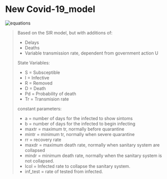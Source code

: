 # New Covid-19_model

![equations](https://github.com/rosasalberto/Covid-19_model/blob/master/images/equations.PNG)

> Based on the SIR model, but with additions of:
>  
>  - Delays
>  - Deaths 
>  - Variable transmission rate, dependent from government action U
> 
> State Variables:
> 
>  - S = Subsceptible
>  - I = Infective
>  - R = Removed
>  - D = Death
>  - Pd = Probability of death
>  - Tr = Transmision rate
> 
> constant parameters:
>    
>
>  - a = number of days for the infected to show sintoms
>  - b = number of days for the infected to begin infecting
>  - maxtr = maximum tr, normally before quarantine
>  - mintr = minimum tr, normally when severe quarantine
>  - rr = recovery rate
>  - maxdr = maximum death rate, normally when sanitary system are collapsed
>  - mindr = minimum death rate, normally when the sanitary system is not collapsed.
>  - Icol = Infected rate to collapse the sanitary system.
>  - inf_test = rate of tested from infected.




